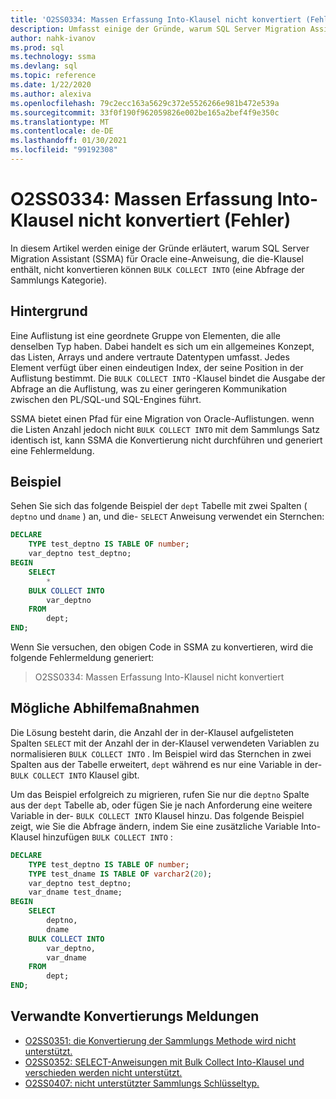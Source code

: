 ```yaml
---
title: 'O2SS0334: Massen Erfassung Into-Klausel nicht konvertiert (Fehler)'
description: Umfasst einige der Gründe, warum SQL Server Migration Assistant (SSMA) für Oracle eine Anweisung nicht konvertieren kann, die die Bulk Collect Into-Klausel enthält.
author: nahk-ivanov
ms.prod: sql
ms.technology: ssma
ms.devlang: sql
ms.topic: reference
ms.date: 1/22/2020
ms.author: alexiva
ms.openlocfilehash: 79c2ecc163a5629c372e5526266e981b472e539a
ms.sourcegitcommit: 33f0f190f962059826e002be165a2bef4f9e350c
ms.translationtype: MT
ms.contentlocale: de-DE
ms.lasthandoff: 01/30/2021
ms.locfileid: "99192308"
---
```

# <a name="o2ss0334-bulk-collect-into-clause-not-converted-error"></a>O2SS0334: Massen Erfassung Into-Klausel nicht konvertiert (Fehler)

In diesem Artikel werden einige der Gründe erläutert, warum SQL Server Migration Assistant (SSMA) für Oracle eine-Anweisung, die die-Klausel enthält, nicht konvertieren können `BULK COLLECT INTO` (eine Abfrage der Sammlungs Kategorie).

## <a name="background"></a>Hintergrund

Eine Auflistung ist eine geordnete Gruppe von Elementen, die alle denselben Typ haben. Dabei handelt es sich um ein allgemeines Konzept, das Listen, Arrays und andere vertraute Datentypen umfasst. Jedes Element verfügt über einen eindeutigen Index, der seine Position in der Auflistung bestimmt. Die `BULK COLLECT INTO` -Klausel bindet die Ausgabe der Abfrage an die Auflistung, was zu einer geringeren Kommunikation zwischen den PL/SQL-und SQL-Engines führt.

SSMA bietet einen Pfad für eine Migration von Oracle-Auflistungen. wenn die Listen Anzahl jedoch nicht `BULK COLLECT INTO` mit dem Sammlungs Satz identisch ist, kann SSMA die Konvertierung nicht durchführen und generiert eine Fehlermeldung.

## <a name="example"></a>Beispiel

Sehen Sie sich das folgende Beispiel der `dept` Tabelle mit zwei Spalten ( `deptno` und `dname` ) an, und die- `SELECT` Anweisung verwendet ein Sternchen:

```sql
DECLARE
    TYPE test_deptno IS TABLE OF number;
    var_deptno test_deptno;
BEGIN
    SELECT
        *
    BULK COLLECT INTO
        var_deptno
    FROM
        dept;
END;
```

Wenn Sie versuchen, den obigen Code in SSMA zu konvertieren, wird die folgende Fehlermeldung generiert:

> O2SS0334: Massen Erfassung Into-Klausel nicht konvertiert

## <a name="possible-remedies"></a>Mögliche Abhilfemaßnahmen

Die Lösung besteht darin, die Anzahl der in der-Klausel aufgelisteten Spalten `SELECT` mit der Anzahl der in der-Klausel verwendeten Variablen zu normalisieren `BULK COLLECT INTO` . Im Beispiel wird das Sternchen in zwei Spalten aus der Tabelle erweitert, `dept` während es nur eine Variable in der- `BULK COLLECT INTO` Klausel gibt.

Um das Beispiel erfolgreich zu migrieren, rufen Sie nur die `deptno` Spalte aus der `dept` Tabelle ab, oder fügen Sie je nach Anforderung eine weitere Variable in der- `BULK COLLECT INTO` Klausel hinzu. Das folgende Beispiel zeigt, wie Sie die Abfrage ändern, indem Sie eine zusätzliche Variable Into-Klausel hinzufügen `BULK COLLECT INTO` :

```sql
DECLARE
    TYPE test_deptno IS TABLE OF number;
    TYPE test_dname IS TABLE OF varchar2(20);
    var_deptno test_deptno;
    var_dname test_dname;
BEGIN
    SELECT
        deptno,
        dname
    BULK COLLECT INTO
        var_deptno,
        var_dname
    FROM
        dept;
END;
```

## <a name="related-conversion-messages"></a>Verwandte Konvertierungs Meldungen

* [O2SS0351: die Konvertierung der Sammlungs Methode wird nicht unterstützt.](o2ss0351.md)
* [O2SS0352: SELECT-Anweisungen mit Bulk Collect Into-Klausel und verschieden werden nicht unterstützt.](o2ss0352.md)
* [O2SS0407: nicht unterstützter Sammlungs Schlüsseltyp.](o2ss0407.md)
